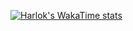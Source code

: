 [![Harlok's WakaTime stats](https://github-readme-stats.vercel.app/api/wakatime?username=VladFomenko)](https://github.com/anuraghazra/github-readme-stats)
